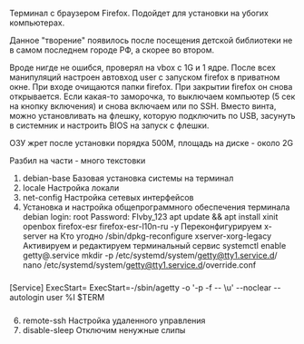Терминал с браузером Firefox. Подойдет для установки на убогих компьютерах.

Данное "творение"  появилось после посещения детской библиотеки не в самом последнем городе РФ, а скорее во втором.

Вроде нигде не ошибся, проверял на vbox с 1G и 1 ядре.
После всех манипуляций настроен автовход user с запуском firefox в приватном окне.
При входе очищаются папки firefox.
При закрытии firefox он снова открывается.
Если какая-то заморочка, то выключаем компьютер (5 сек на кнопку включения) и снова включаем или по SSH.
Вместо винта, можно установливать на флешку, которую подключить по USB, засунуть в системник и настроить BIOS на запуск с флешки.

ОЗУ жрет после установки порядка 500М, площадь на диске - около 2G

Разбил на части - много текстовки

1. debian-base Базовая установка системы на терминал
2. locale Настройка локали
3. net-config Настройка сетевых интерфейсов
4. Установка и настройка общепрограммного обеспечения терминала
    debian login: root
    Password: Flvby_123
     apt update && apt install xinit openbox firefox-esr firefox-esr-l10n-ru -y
Переконфигурируем x-server на Кто угодно
     /sbin/dpkg-reconfigure xserver-xorg-legacy
Активируем и редактируем терминальный сервис
     systemctl enable getty@.service
mkdir -p /etc/systemd/system/getty@tty1.service.d/
nano /etc/systemd/system/getty@tty1.service.d/override.conf
#####
[Service]
ExecStart=
ExecStart=-/sbin/agetty -o '-p -f -- \\u' --noclear --autologin user %I $TERM 
#####
6. remote-ssh Настройка удаленного управления
7. disable-sleep Отключим ненужные слипы


